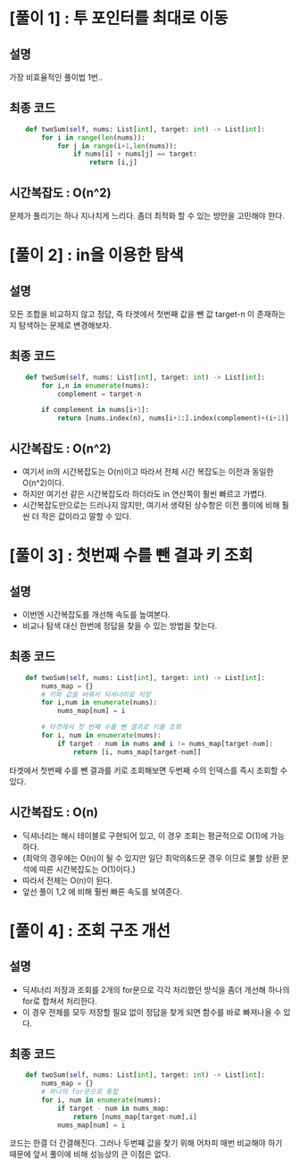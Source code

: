 # [풀이 1] : 투 포인터를 최대로 이동

## 설명

가장 비효율적인 풀이법 1번..

## 최종 코드

```python
    def twoSum(self, nums: List[int], target: int) -> List[int]:
        for i in range(len(nums)):
            for j in range(i+1,len(nums)):
                if nums[i] + nums[j] == target:
                    return [i,j]
```

## 시간복잡도 : O(n^2)

문제가 풀리기는 하나 지나치게 느리다. 좀더 최적화 할 수 있는 방안을 고민해야 한다.

# [풀이 2] : in을 이용한 탐색

## 설명

모든 조합을 비교하지 않고 정답, 즉 타겟에서 첫번째 값을 뺀 값 target-n 이 존재하는지 탐색하는 문제로 변경해보자.

## 최종 코드

```python
    def twoSum(self, nums: List[int], target: int) -> List[int]:
        for i,n in enumerate(nums):
            complement = target-n

        if complement in nums[i+1]:
            return [nums.index(n), nums[i+1:].index(complement)+(i+1)]
```

## 시간복잡도 : O(n^2)

-   여기서 in의 시간복잡도는 O(n)이고 따라서 전체 시간 복잡도는 이전과 동일한 O(n^2)이다.
-   하지만 여기선 같은 시간복잡도라 하더라도 in 연산쪽이 훨씬 빠르고 가볍다.
-   시간복잡도만으로는 드러나지 않지만, 여기서 생략된 상수항은 이전 풀이에 비해 훨씬 더 작은 값이라고 말할 수 있다.

# [풀이 3] : 첫번째 수를 뺀 결과 키 조회

## 설명

-   이번엔 시간복잡도를 개선해 속도를 높여본다.
-   비교나 탐색 대신 한번에 정답을 찾을 수 있는 방법을 찾는다.

## 최종 코드

```python
    def twoSum(self, nums: List[int], target: int) -> List[int]:
        nums_map = {}
        # 키와 값을 바꿔서 딕셔너리로 저장
        for i,num in enumerate(nums):
            nums_map[num] = i

        # 타겟에서 첫 번째 수를 뺀 결과로 키를 조회
        for i, num in enumerate(nums):
            if target - num in nums and i != nums_map[target-num]:
                return [i, nums_map[target-num]]
```

타겟에서 첫번째 수를 뺀 결과를 키로 조회해보면 두번째 수의 인덱스를 즉시 조회할 수 있다.

## 시간복잡도 : O(n)

-   딕셔너리는 해시 테이블로 구현되어 있고, 이 경우 조회는 평균적으로 O(1)에 가능하다.
-   (최악의 경우에는 O(n)이 될 수 있지만 일단 최악의&드문 경우 이므로 불할 상환 분석에 따른 시간복잡도는 O(1)이다.)
-   따라서 전체는 O(n)이 된다.
-   앞선 풀이 1,2 에 비해 훨씬 빠른 속도를 보여준다.

# [풀이 4] : 조회 구조 개선

## 설명

-   딕셔너리 저장과 조회를 2개의 for문으로 각각 처리했던 방식을 좀더 개선해 하나의 for로 합쳐서 처리한다.
-   이 경우 전체를 모두 저장할 필요 없이 정답을 찾게 되면 함수를 바로 빠져나올 수 있다.

## 최종 코드

```python
    def twoSum(self, nums: List[int], target: int) -> List[int]:
        nums_map = {}
        # 하나의 for문으로 통합
        for i, num in enumerate(nums):
            if target - num in nums_map:
                return [nums_map[target-num],i]
            nums_map[num] = i
```

코드는 한결 더 간결해진다. 그러나 두번쨰 값을 찾기 위해 어차피 매번 비교해야 하기 때문에 앞서 풀이에 비해 성능상의 큰 이점은 없다.
